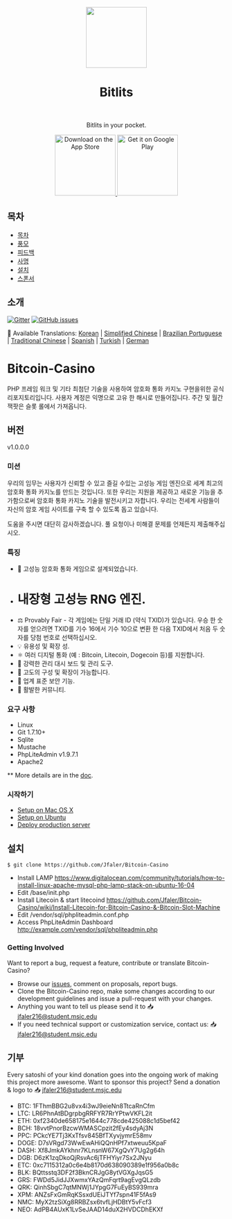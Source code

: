 <p align="center">
<img src="https://i.postimg.cc/HLmRx2My/logo.png" width="140" align="center">
  </p>
<h1 align="center"> Bitlits </h1> <br>
<p align="center">
  <a href="https://doge.litecoinslotmachine.com">
  </a>
</p>

<p align="center">
  Bitlits in your pocket.
</p>

<p align="center">
  <a href="https://itunes.apple.com/us/app/">
    <img alt="Download on the App Store" title="App Store" src="http://i.imgur.com/0n2zqHD.png" width="140">
  </a>

  <a href="https://play.google.com/store/apps/details?id=io.gonative.android.xrwyjq">
    <img alt="Get it on Google Play" title="Google Play" src="http://i.imgur.com/mtGRPuM.png" width="140">
  </a>
</p>

## 목차

- [목차](#목차)
- [풍모](#풍모)
- [피드백](#피드백)
- [사명](#사명)
- [설치](#설치)
- [스폰서](#기부)

## 소개
[![Gitter](https://badges.gitter.im/Join%20Chat.svg)](https://gitter.im/altcoincasino/Lobby?utm_source=share-link&utm_medium=link&utm_campaign=share-link)
[![GitHub issues](https://img.shields.io/github/issues/Jfaler/bitcoin-casino.svg)](https://github.com/Jfaler/Bitcoin-Slot-Machine/issues)

:memo: Available Translations: [Korean](https://github.com/Jfaler/bitcoin-casino/blob/master/doc/KO_README.md) | [Simplified Chinese](https://github.com/Jfaler/bitcoin-casino/blob/master/doc/) | [Brazilian Portuguese](https://github.com/Jfaler/bitcoin-casino/blob/master/doc/) | [Traditional Chinese](https://github.com/Jfaler/bitcoin-casino/blob/master/doc/) | [Spanish](https://github.com/Jfaler/bitcoin-casino/blob/master/doc/) | [Turkish](https://github.com/Jfaler/bitcoin-casino/blob/master/doc/) | [German](https://github.com/Jfaler/bitcoin-casino/blob/master/doc/)

# Bitcoin-Casino
PHP 프레임 워크 및 기타 최첨단 기술을 사용하여 암호화 통화 카지노 구현을위한 공식 리포지토리입니다. 사용자 계정은 익명으로 고유 한 해시로 만들어집니다. 주간 및 월간 잭팟은 슬롯 롤에서 가져옵니다.

## 버전

v1.0.0.0

### 미션

우리의 임무는 사용자가 신뢰할 수 있고 즐길 수있는 고성능 게임 엔진으로 세계 최고의 암호화 통화 카지노를 만드는 것입니다. 또한 우리는 지원을 제공하고 새로운 기능을 추가함으로써 암호화 통화 카지노 기술을 발전시키고 자합니다. 우리는 전세계 사람들이 자신의 암호 게임 사이트를 구축 할 수 있도록 돕고 있습니다.

도움을 주시면 대단히 감사하겠습니다. 풀 요청이나 미해결 문제를 언제든지 제출해주십시오.

### 특징

* 🎰 고성능 암호화 통화 게임으로 설계되었습니다.
* # 내장형 고성능 RNG 엔진.
* ⚖️ Provably Fair - 각 게임에는 단일 거래 ID (약식 TXID)가 있습니다. 우승 한 숫자를 얻으려면 TXID를 기수 16에서 기수 10으로 변환 한 다음 TXID에서 처음 두 숫자를 당첨 번호로 선택하십시오.
* 💡 유용성 및 확장 성.
* ⚛️ 여러 디지털 통화 (예 : Bitcoin, Litecoin, Dogecoin 등)를 지원합니다.
* 📖 강력한 관리 대시 보드 및 관리 도구.
* 🔧 고도의 구성 및 확장이 가능합니다.
* 🔐 업계 표준 보안 기능.
* 💬 활발한 커뮤니티.

### 요구 사항

* Linux
* Git 1.7.10+
* Sqlite
* Mustache
* PhpLiteAdmin v1.9.7.1
* Apache2

** More details are in the [doc](doc).

### 시작하기

* [Setup on Mac OS X](doc/setup-local-osx.md)
* [Setup on Ubuntu](doc/setup-local-ubuntu.md)
* [Deploy production server](doc/deploy-production-server.md)

## 설치
`
$ git clone https://github.com/Jfaler/Bitcoin-Casino
`
* Install LAMP https://www.digitalocean.com/community/tutorials/how-to-install-linux-apache-mysql-php-lamp-stack-on-ubuntu-16-04
* Edit /base/init.php
* Install Litecoin & start litecoind https://github.com/Jfaler/Bitcoin-Casino/wiki/Install-Litecoin-for-Bitcoin-Casino-&-Bitcoin-Slot-Machine
* Edit /vendor/sql/phpliteadmin.conf.php
* Access PhpLiteAdmin Dashboard http://example.com/vendor/sql/phpliteadmin.php

### Getting Involved

Want to report a bug, request a feature, contribute or translate Bitcoin-Casino?

* Browse our [issues](https://github.com/Jfaler/Bitcoin-Casino/issues), comment on proposals, report bugs.
* Clone the Bitcoin-Casino repo, make some changes according to our development guidelines and issue a pull-request with your changes.
* Anything you want to tell us please send it to 📥 [jfaler216@student.msjc.edu](mailto:jfaler216@student.msjc.edu)
* If you need technical support or customization service, contact us: 📥 [jfaler216@student.msjc.edu](mailto:jfaler216@student.msjc.edu)

## 기부
Every satoshi of your kind donation goes into the ongoing work of making this project more awesome. Want to sponsor this project? Send a donation & logo to 📥 [jfaler216@student.msjc.edu](mailto:jfaler216@student.msjc.edu)

* BTC: 1FThmBBG2u8vx4i3wJ9eieNn8TtcaRnCfm
* LTC: LR6PhnAtBDgrpbgRRFYR7RrYPtwVKFL2it
* ETH: 0xf2340de658175e1644c778cde425088c1d5bef42
* BCH: 18vvtPnorBzcwWMASCpzit2fEy4sdyAj3N
* PPC: PCkcYE7Tj3KxTfsv845BfTXyvjymrE58mv
* DOGE: D7sVRgd73WwEwAHiQQnHPf7xtweuu5KpaF
* DASH: Xf8JmkAYkhnr7KLnsnW67XgQvY7Ug2g64h
* DGB: D6zK1zqDkoQjRsvAc6jTFHYiyr7Sx2JNyu
* ETC: 0xc7115312a0c6e4b8170d638090389e1f956a0b8c
* BLK: BQttsstq3DF2f3BknCRJgG8ytVGXgJqsG5
* GRS: FWDd5JidJJXwmxYAzQmFqrt9agEvgQLzdb
* QRK: QinhSbgC7qtMNWj1JYpgG7FuEyBS939mra
* XPM: ANZsFxGmRqKSsxdUEiJTYf7spn41F5fAs9
* NMC: MyX2tzSiXg8RRBZsx6tvfLjHDBtY5vFcf3
* NEO: AdPB4AUxK1LvSeJAAD14duX2HVDCDhEKXf
